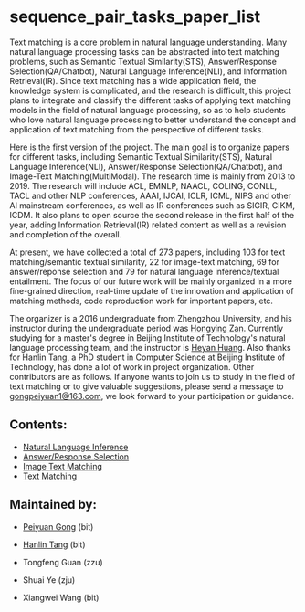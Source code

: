 # sequence_pair_tasks_paper_list

Text matching is a core problem in natural language understanding. Many natural language processing tasks can be abstracted into text matching problems, such as Semantic Textual Similarity(STS), Answer/Response Selection(QA/Chatbot), Natural Language Inference(NLI), and Information Retrieval(IR). Since text matching has a wide application field, the knowledge system is complicated, and the research is difficult, this project plans to integrate and classify the different tasks of applying text matching models in the field of natural language processing, so as to help students who love natural language processing to better understand the concept and application of text matching from the perspective of different tasks.

Here is the first version of the project. The main goal is to organize papers for different tasks, including Semantic Textual Similarity(STS), Natural Language Inference(NLI), Answer/Response Selection(QA/Chatbot), and Image-Text Matching(MultiModal). The research time is mainly from 2013 to 2019. The research will include ACL, EMNLP, NAACL, COLING, CONLL, TACL and other NLP conferences, AAAI, IJCAI, ICLR, ICML, NIPS and other AI mainstream conferences, as well as IR conferences such as SIGIR, CIKM, ICDM. It also plans to open source the second release in the first half of the year, adding Information Retrieval(IR) related content as well as a revision and completion of the overall.

At present, we have collected a total of 273 papers, including 103 for text matching/semantic textual similarity, 22 for image-text matching, 69 for answer/reponse selection and 79 for natural language inference/textual entailment. The focus of our future work will be mainly organized in a more fine-grained direction, real-time update of the innovation and application of matching methods, code reproduction work for important papers, etc.

The organizer is a 2016 undergraduate from Zhengzhou University, and his instructor during the undergraduate period was [Hongying Zan](http://www5.zzu.edu.cn/nlp/info/1004/1169.htm). Currently studying for a master's degree in Beijing Institute of Technology's natural language processing team, and the instructor is [Heyan Huang](http://cs.bit.edu.cn/szdw/jsml/js/hhy/index.htm). Also thanks for Hanlin Tang, a PhD student in Computer Science at Beijing Institute of Technology, has done a lot of work in project organization. Other contributors are as follows. If anyone wants to join us to study in the field of text matching or to give valuable suggestions, please send a message to gongpeiyuan1@163.com,  we look forward to your participation or guidance.

## Contents:

* [Natural Language Inference](./natural-language-interference/nli-list.md)
* [Answer/Response Selection](./QA/QA-list.md)
* [Image Text Matching](./image-text-matching/itm-list.md)
* [Text Matching](./text-matching/tm-list.md)

## Maintained by:

* [Peiyuan Gong](https://github.com/XianYuGong) (bit) 

* [Hanlin Tang](https://github.com/hanlintang) (bit)

* Tongfeng Guan (zzu)

* Shuai Ye (zju) 

* Xiangwei Wang (bit) 

